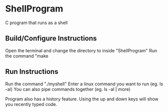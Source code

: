 # ShellProgram
C program that runs as a shell

## Build/Configure Instructions
Open the terminal and change the directory to inside "ShellProgram"
Run the command "make

## Run Instructions
Run the command "./myshell"
Enter a linux command you want to run (eg. ls -al)
You can also pipe commands together (eg. ls -al | more)

Program also has a history feature. Using the up and down keys will show you recently typed code. 

